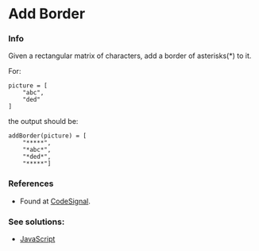 # Add Border

### Info

Given a rectangular matrix of characters, add a border of asterisks(\*) to it.

For:

```
picture = [
	"abc",
	"ded"
]
```

the output should be:

```
addBorder(picture) = [
	"*****",
	"*abc*",
	"*ded*",
	"*****"]
```

### References

- Found at [CodeSignal](https://www.codesignal.com/).

### See solutions:

- [JavaScript](javascript/addBorder.js)
